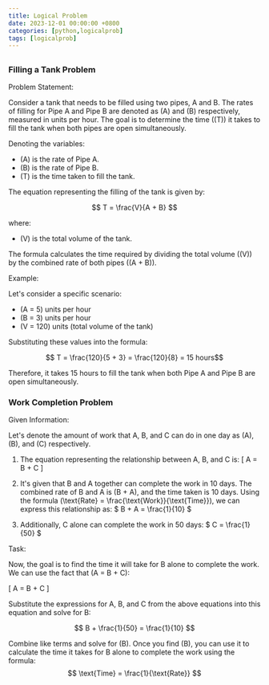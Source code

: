 ```yaml
---
title: Logical Problem
date: 2023-12-01 00:00:00 +0800
categories: [python,logicalprob]
tags: [logicalprob]
---
```





##




### Filling a Tank Problem

Problem Statement:

Consider a tank that needs to be filled using two pipes, A and B. The rates of filling for Pipe A and Pipe B are denoted as \(A\) and \(B\) respectively, measured in units per hour. The goal is to determine the time (\(T\)) it takes to fill the tank when both pipes are open simultaneously.

Denoting the variables:
- \(A\) is the rate of Pipe A.
- \(B\) is the rate of Pipe B.
- \(T\) is the time taken to fill the tank.

The equation representing the filling of the tank is given by:

$$ T = \frac{V}{A + B} $$

where:
- \(V\) is the total volume of the tank.

The formula calculates the time required by dividing the total volume (\(V\)) by the combined rate of both pipes (\(A + B\)).

Example:

Let's consider a specific scenario:
- \(A = 5\) units per hour
- \(B = 3\) units per hour
- \(V = 120\) units (total volume of the tank)

Substituting these values into the formula:

$$ T = \frac{120}{5 + 3} = \frac{120}{8} = 15 hours$$ 

Therefore, it takes 15 hours to fill the tank when both Pipe A and Pipe B are open simultaneously.


### Work Completion Problem

 Given Information:

Let's denote the amount of work that A, B, and C can do in one day as \(A\), \(B\), and \(C\) respectively.

1. The equation representing the relationship between A, B, and C is:
   \[ A = B + C \]

2. It's given that B and A together can complete the work in 10 days. The combined rate of B and A is \(B + A\), and the time taken is 10 days. Using the formula \(\text{Rate} = \frac{\text{Work}}{\text{Time}}\), we can express this relationship as:
   $ B + A = \frac{1}{10} $

3. Additionally, C alone can complete the work in 50 days:
   $ C = \frac{1}{50} $

 Task:

Now, the goal is to find the time it will take for B alone to complete the work. We can use the fact that \(A = B + C\):

\[ A = B + C \]

Substitute the expressions for A, B, and C from the above equations into this equation and solve for B:

$$ B + \frac{1}{50} = \frac{1}{10} $$

Combine like terms and solve for \(B\). Once you find \(B\), you can use it to calculate the time it takes for B alone to complete the work using the formula:
$$ \text{Time} = \frac{1}{\text{Rate}} $$
